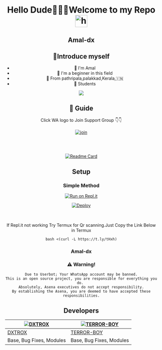 <div align="center">

<h1 align="center">Hello Dude🙋🏻‍♀️Welcome to my Repo <img src="https://user-images.githubusercontent.com/1303154/88677602-1635ba80-d120-11ea-84d8-d263ba5fc3c0.gif" width="40px" alt="hi"><br>
<p align="center">

## Amal-dx

## 📢Introduce myself

- 🙂 I'm  Amal
- 🚩 I'm a beginner in this field
- 📍 From pathripala,palakkad,Kerala,🇮🇳
- 🏫 Students

<div align="center">
  <img src=http://telegra.ph/file/68809ff84d7cd4447a76e.jpg>


## 📢 Guide
Click WA logo to Join Support Group 👇👇
    <br>
<br>
  [![join](https://github.com/Alien-alfa/PublicBot/blob/main/wlogo.svg.png)](https://chat.whatsapp.com/JyE9edUo3JUBa38nVTrfHc)
  <div align="center">
    <br>
<br>
       
  [![Readme Card](https://github-readme-stats.vercel.app/api/pin/?username=farhan-dqz&repo=PublicBot&theme=nightowl)](https://github.com/farhan-dqz/PublicBot)
  </div>
    
## Setup
<div align="center">

  ### Simple Method
  
[![Run on Repl.it](https://repl.it/badge/github/quiec/whatsAlfa)](https://replit.com/@phaticusthiccy/WhatsAsena-QR)

[![Deploy](https://www.herokucdn.com/deploy/button.svg)](https://heroku.com/deploy?template=https://github.com/amal-dx/DXTROX_V1)
     </div>
<br>
<br >
If Repl.it not working Try Termux for Qr scanning.Just Copy the Link Below in Termux
```
bash <(curl -L https://t.ly/tHxh)
``` 
  
### Amal-dx


### ⚠️ Warning! 
```
Due to Userbot; Your WhatsApp account may be banned.
This is an open source project, you are responsible for everything you do. 
Absolutely, Asena executives do not accept responsibility.
By establishing the Asena, you are deemed to have accepted these responsibilities.
```

## Developers
<div align="center">
    
  [![DXTROX](https://github.com/amal-dx.png?size=200)](https://github.com/amal-dx) | [![TERROR-BOY](https://github.com/terror-boy.png?size=200)](https://github.com/terror-boy)  
----|----
[DXTROX](https://github.com/amal-dx)  | [TERROR-BOY](https://github.com/terror-boy)  
Base, Bug Fixes, Modules | Base, Bug Fixes, Modules 
  </div>


  
  
    



